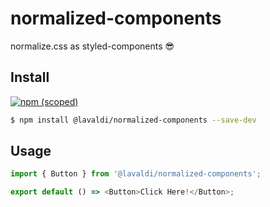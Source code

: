 # normalized-components

normalize.css as styled-components 😎

## Install

[![npm (scoped)](https://img.shields.io/npm/v/@lavaldi/normalized-components.svg)](https://www.npmjs.com/package/@lavaldi/normalized-components)

```bash
$ npm install @lavaldi/normalized-components --save-dev
```

## Usage

```js
import { Button } from '@lavaldi/normalized-components';

export default () => <Button>Click Here!</Button>;
```
